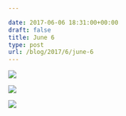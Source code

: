 ```yaml
---

date: 2017-06-06 18:31:00+00:00
draft: false
title: June 6
type: post
url: /blog/2017/6/june-6
---
```




  
![](/images/2017-06-06-20176june-6/IMG_1308.jpg)

  

  
![](/images/2017-06-06-20176june-6/IMG_1309.jpg)

  

  
![](/images/2017-06-06-20176june-6/IMG_1310.jpg)

  


